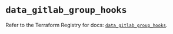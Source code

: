 # `data_gitlab_group_hooks`

Refer to the Terraform Registry for docs: [`data_gitlab_group_hooks`](https://registry.terraform.io/providers/gitlabhq/gitlab/16.11.0/docs/data-sources/group_hooks).
